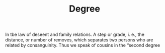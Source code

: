 ---
title: Degree
letter: D
permalink: "/definitions/bld-degree-2.html"
body: In tbe law of deseent and family relations. A step or grade, i. e., the distance,
  or number of removes, which separates two persons who are related by consanguinity.
  Thus we speak of cousins in the “second degree
published_at: '2018-07-07'
source: Black's Law Dictionary 2nd Ed (1910)
layout: post
---